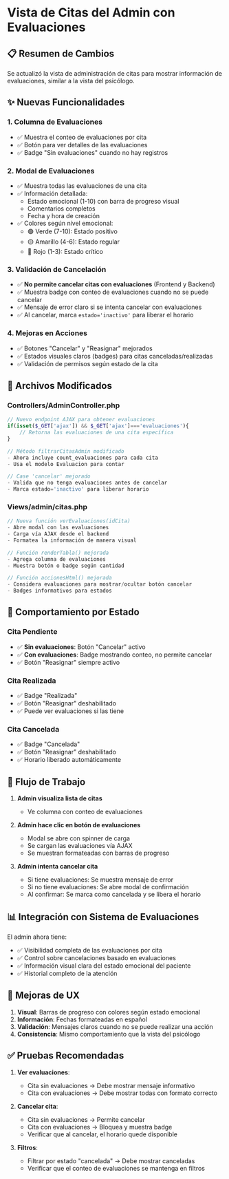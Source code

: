 # Vista de Citas del Admin con Evaluaciones

## 📋 Resumen de Cambios

Se actualizó la vista de administración de citas para mostrar información de evaluaciones, similar a la vista del psicólogo.

## ✨ Nuevas Funcionalidades

### 1. **Columna de Evaluaciones**
- ✅ Muestra el conteo de evaluaciones por cita
- ✅ Botón para ver detalles de las evaluaciones
- ✅ Badge "Sin evaluaciones" cuando no hay registros

### 2. **Modal de Evaluaciones**
- ✅ Muestra todas las evaluaciones de una cita
- ✅ Información detallada:
  - Estado emocional (1-10) con barra de progreso visual
  - Comentarios completos
  - Fecha y hora de creación
- ✅ Colores según nivel emocional:
  - 🟢 Verde (7-10): Estado positivo
  - 🟡 Amarillo (4-6): Estado regular
  - 🔴 Rojo (1-3): Estado crítico

### 3. **Validación de Cancelación**
- ✅ **No permite cancelar citas con evaluaciones** (Frontend y Backend)
- ✅ Muestra badge con conteo de evaluaciones cuando no se puede cancelar
- ✅ Mensaje de error claro si se intenta cancelar con evaluaciones
- ✅ Al cancelar, marca `estado='inactivo'` para liberar el horario

### 4. **Mejoras en Acciones**
- ✅ Botones "Cancelar" y "Reasignar" mejorados
- ✅ Estados visuales claros (badges) para citas canceladas/realizadas
- ✅ Validación de permisos según estado de la cita

## 🔧 Archivos Modificados

### Controllers/AdminController.php
```php
// Nuevo endpoint AJAX para obtener evaluaciones
if(isset($_GET['ajax']) && $_GET['ajax']==='evaluaciones'){
    // Retorna las evaluaciones de una cita específica
}

// Método filtrarCitasAdmin modificado
- Ahora incluye count_evaluaciones para cada cita
- Usa el modelo Evaluacion para contar

// Case 'cancelar' mejorado
- Valida que no tenga evaluaciones antes de cancelar
- Marca estado='inactivo' para liberar horario
```

### Views/admin/citas.php
```javascript
// Nueva función verEvaluaciones(idCita)
- Abre modal con las evaluaciones
- Carga vía AJAX desde el backend
- Formatea la información de manera visual

// Función renderTabla() mejorada
- Agrega columna de evaluaciones
- Muestra botón o badge según cantidad

// Función accionesHtml() mejorada
- Considera evaluaciones para mostrar/ocultar botón cancelar
- Badges informativos para estados
```

## 🎯 Comportamiento por Estado

### Cita Pendiente
- ✅ **Sin evaluaciones**: Botón "Cancelar" activo
- ✅ **Con evaluaciones**: Badge mostrando conteo, no permite cancelar
- ✅ Botón "Reasignar" siempre activo

### Cita Realizada
- ✅ Badge "Realizada"
- ✅ Botón "Reasignar" deshabilitado
- ✅ Puede ver evaluaciones si las tiene

### Cita Cancelada
- ✅ Badge "Cancelada"
- ✅ Botón "Reasignar" deshabilitado
- ✅ Horario liberado automáticamente

## 🔄 Flujo de Trabajo

1. **Admin visualiza lista de citas**
   - Ve columna con conteo de evaluaciones
   
2. **Admin hace clic en botón de evaluaciones**
   - Modal se abre con spinner de carga
   - Se cargan las evaluaciones vía AJAX
   - Se muestran formateadas con barras de progreso

3. **Admin intenta cancelar cita**
   - Si tiene evaluaciones: Se muestra mensaje de error
   - Si no tiene evaluaciones: Se abre modal de confirmación
   - Al confirmar: Se marca como cancelada y se libera el horario

## 📊 Integración con Sistema de Evaluaciones

El admin ahora tiene:
- ✅ Visibilidad completa de las evaluaciones por cita
- ✅ Control sobre cancelaciones basado en evaluaciones
- ✅ Información visual clara del estado emocional del paciente
- ✅ Historial completo de la atención

## 🚀 Mejoras de UX

1. **Visual**: Barras de progreso con colores según estado emocional
2. **Información**: Fechas formateadas en español
3. **Validación**: Mensajes claros cuando no se puede realizar una acción
4. **Consistencia**: Mismo comportamiento que la vista del psicólogo

## ✅ Pruebas Recomendadas

1. **Ver evaluaciones**:
   - Cita sin evaluaciones → Debe mostrar mensaje informativo
   - Cita con evaluaciones → Debe mostrar todas con formato correcto

2. **Cancelar cita**:
   - Cita sin evaluaciones → Permite cancelar
   - Cita con evaluaciones → Bloquea y muestra badge
   - Verificar que al cancelar, el horario quede disponible

3. **Filtros**:
   - Filtrar por estado "cancelada" → Debe mostrar canceladas
   - Verificar que el conteo de evaluaciones se mantenga en filtros
